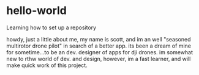 # hello-world
Learning how to set up a repository

howdy, just a little about me, my name is scott, and im an well "seasoned multirotor drone pilot" in search of a better
app.  its been a dream of mine for sometime...to be an dev. designer of apps for dji drones.   im somewhat new to rthw world of dev. and design, however, im a fast learner, and will make quick work of this project.  


